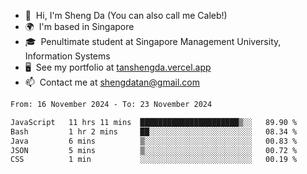 <!---
tan-sd/tan-sd is a ✨ special ✨ repository because its `README.md` (this file) appears on your GitHub profile.
You can click the Preview link to take a look at your changes.
--->
- 👋  Hi, I'm Sheng Da (You can also call me Caleb!)
- 🌍  I'm based in Singapore
- 🎓  Penultimate student at Singapore Management University, Information Systems
- 🖥️  See my portfolio at [tanshengda.vercel.app](https://tanshengda.vercel.app/)
- 📫  Contact me at [shengdatan@gmail.com](mailto:shengdatan@gmail.com)

<!--START_SECTION:waka-->

```txt
From: 16 November 2024 - To: 23 November 2024

JavaScript   11 hrs 11 mins  ██████████████████████▒░░   89.90 %
Bash         1 hr 2 mins     ██░░░░░░░░░░░░░░░░░░░░░░░   08.34 %
Java         6 mins          ▒░░░░░░░░░░░░░░░░░░░░░░░░   00.83 %
JSON         5 mins          ▒░░░░░░░░░░░░░░░░░░░░░░░░   00.72 %
CSS          1 min           ░░░░░░░░░░░░░░░░░░░░░░░░░   00.19 %
```

<!--END_SECTION:waka-->
